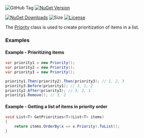 ![GitHub Tag](https://img.shields.io/github/v/tag/TJC-Tools/TJC.Priority) [![NuGet Version](https://img.shields.io/nuget/v/TJC.Priority)](https://www.nuget.org/packages/TJC.Priority)

[![NuGet Downloads](https://img.shields.io/nuget/dt/TJC.Priority)](https://www.nuget.org/packages/TJC.Priority) ![Size](https://img.shields.io/github/repo-size/TJC-Tools/TJC.Priority) [![License](https://img.shields.io/github/license/TJC-Tools/TJC.Priority.svg)](LICENSE)

The [Priority](TJC.Priority/Priority.cs) class is used to create prioritization of items in a list.

### Examples
#### Example - Prioritizing items
```csharp
var priority1 = new Priority();
var priority2 = new Priority();
var priority3 = new Priority();

priority1.Then(priority2).Then(priority3); // 1, 2, 3
priority3.Before(priority1); // 3, 1, 2
priority2.After(priority3); // 3, 2, 1
priority1.Remove(); // 3, 2
```

#### Example - Getting a list of items in priority order
```csharp
void List<T> GetPriorities<T>(List<T> items)
{
	return items.OrderBy(x => x.Priority).ToList();
}
```
